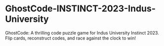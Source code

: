 # GhostCode-INSTINCT-2023-Indus-University
GhostCode: A thrilling code puzzle game for Indus University Instinct 2023. Flip cards, reconstruct codes, and race against the clock to win!
